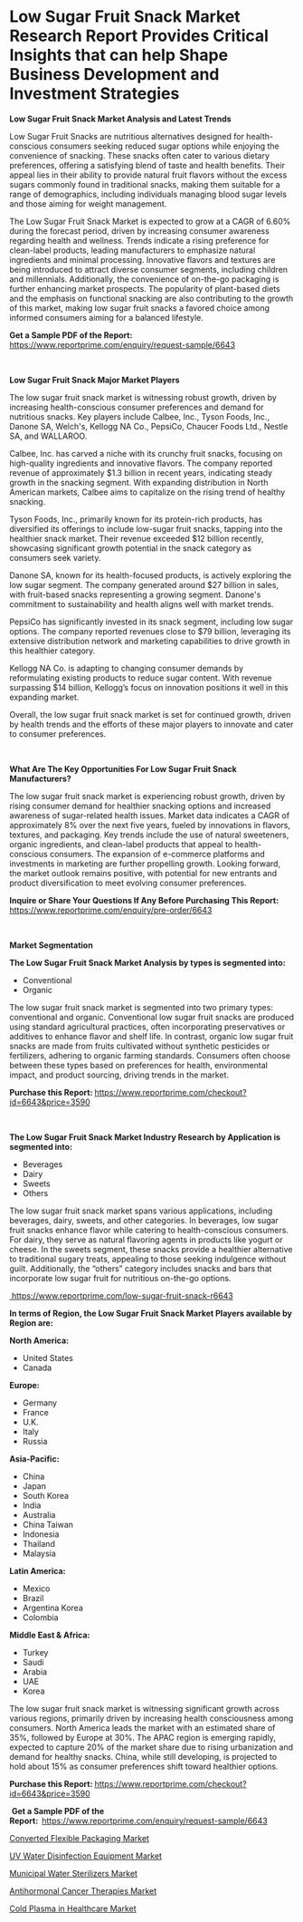 <p><h1>Low Sugar Fruit Snack Market Research Report Provides Critical Insights that can help Shape Business Development and Investment Strategies</h1></p><p><strong>Low Sugar Fruit Snack Market Analysis and Latest Trends</strong></p>
<p><p>Low Sugar Fruit Snacks are nutritious alternatives designed for health-conscious consumers seeking reduced sugar options while enjoying the convenience of snacking. These snacks often cater to various dietary preferences, offering a satisfying blend of taste and health benefits. Their appeal lies in their ability to provide natural fruit flavors without the excess sugars commonly found in traditional snacks, making them suitable for a range of demographics, including individuals managing blood sugar levels and those aiming for weight management.</p><p>The Low Sugar Fruit Snack Market is expected to grow at a CAGR of 6.60% during the forecast period, driven by increasing consumer awareness regarding health and wellness. Trends indicate a rising preference for clean-label products, leading manufacturers to emphasize natural ingredients and minimal processing. Innovative flavors and textures are being introduced to attract diverse consumer segments, including children and millennials. Additionally, the convenience of on-the-go packaging is further enhancing market prospects. The popularity of plant-based diets and the emphasis on functional snacking are also contributing to the growth of this market, making low sugar fruit snacks a favored choice among informed consumers aiming for a balanced lifestyle.</p></p>
<p><strong>Get a Sample PDF of the Report:&nbsp;</strong> <a href="https://www.reportprime.com/enquiry/request-sample/6643">https://www.reportprime.com/enquiry/request-sample/6643</a></p>
<p>&nbsp;</p>
<p><strong>Low Sugar Fruit Snack Major Market Players</strong></p>
<p><p>The low sugar fruit snack market is witnessing robust growth, driven by increasing health-conscious consumer preferences and demand for nutritious snacks. Key players include Calbee, Inc., Tyson Foods, Inc., Danone SA, Welch's, Kellogg NA Co., PepsiCo, Chaucer Foods Ltd., Nestle SA, and WALLAROO.</p><p>Calbee, Inc. has carved a niche with its crunchy fruit snacks, focusing on high-quality ingredients and innovative flavors. The company reported revenue of approximately $1.3 billion in recent years, indicating steady growth in the snacking segment. With expanding distribution in North American markets, Calbee aims to capitalize on the rising trend of healthy snacking.</p><p>Tyson Foods, Inc., primarily known for its protein-rich products, has diversified its offerings to include low-sugar fruit snacks, tapping into the healthier snack market. Their revenue exceeded $12 billion recently, showcasing significant growth potential in the snack category as consumers seek variety.</p><p>Danone SA, known for its health-focused products, is actively exploring the low sugar segment. The company generated around $27 billion in sales, with fruit-based snacks representing a growing segment. Danone's commitment to sustainability and health aligns well with market trends.</p><p>PepsiCo has significantly invested in its snack segment, including low sugar options. The company reported revenues close to $79 billion, leveraging its extensive distribution network and marketing capabilities to drive growth in this healthier category. </p><p>Kellogg NA Co. is adapting to changing consumer demands by reformulating existing products to reduce sugar content. With revenue surpassing $14 billion, Kellogg’s focus on innovation positions it well in this expanding market.</p><p>Overall, the low sugar fruit snack market is set for continued growth, driven by health trends and the efforts of these major players to innovate and cater to consumer preferences.</p></p>
<p>&nbsp;</p>
<p><strong>What Are The Key Opportunities For Low Sugar Fruit Snack Manufacturers?</strong></p>
<p><p>The low sugar fruit snack market is experiencing robust growth, driven by rising consumer demand for healthier snacking options and increased awareness of sugar-related health issues. Market data indicates a CAGR of approximately 8% over the next five years, fueled by innovations in flavors, textures, and packaging. Key trends include the use of natural sweeteners, organic ingredients, and clean-label products that appeal to health-conscious consumers. The expansion of e-commerce platforms and investments in marketing are further propelling growth. Looking forward, the market outlook remains positive, with potential for new entrants and product diversification to meet evolving consumer preferences.</p></p>
<p><strong>Inquire or Share Your Questions If Any Before Purchasing This Report:</strong> <a href="https://www.reportprime.com/enquiry/pre-order/6643">https://www.reportprime.com/enquiry/pre-order/6643</a></p>
<p>&nbsp;</p>
<p><strong>Market Segmentation</strong></p>
<p><strong>The Low Sugar Fruit Snack Market Analysis by types is segmented into:</strong></p>
<p><ul><li>Conventional</li><li>Organic</li></ul></p>
<p><p>The low sugar fruit snack market is segmented into two primary types: conventional and organic. Conventional low sugar fruit snacks are produced using standard agricultural practices, often incorporating preservatives or additives to enhance flavor and shelf life. In contrast, organic low sugar fruit snacks are made from fruits cultivated without synthetic pesticides or fertilizers, adhering to organic farming standards. Consumers often choose between these types based on preferences for health, environmental impact, and product sourcing, driving trends in the market.</p></p>
<p><strong>Purchase this Report:&nbsp;</strong><a href="https://www.reportprime.com/checkout?id=6643&price=3590">https://www.reportprime.com/checkout?id=6643&price=3590</a></p>
<p>&nbsp;</p>
<p><strong>The Low Sugar Fruit Snack Market Industry Research by Application is segmented into:</strong></p>
<p><ul><li>Beverages</li><li>Dairy</li><li>Sweets</li><li>Others</li></ul></p>
<p><p>The low sugar fruit snack market spans various applications, including beverages, dairy, sweets, and other categories. In beverages, low sugar fruit snacks enhance flavor while catering to health-conscious consumers. For dairy, they serve as natural flavoring agents in products like yogurt or cheese. In the sweets segment, these snacks provide a healthier alternative to traditional sugary treats, appealing to those seeking indulgence without guilt. Additionally, the “others” category includes snacks and bars that incorporate low sugar fruit for nutritious on-the-go options.</p></p>
<p><a href="https://www.reportprime.com/low-sugar-fruit-snack-r6643">&nbsp;https://www.reportprime.com/low-sugar-fruit-snack-r6643</a></p>
<p><strong>In terms of Region, the Low Sugar Fruit Snack Market Players available by Region are:</strong></p>
<p>
    <p> <strong> North America: </strong>
        <ul>
            <li>United States</li>
            <li>Canada</li>
        </ul>
        </p> 
    <p> <strong> Europe: </strong>
        <ul>
            <li>Germany</li>
            <li>France</li>
            <li>U.K.</li>
            <li>Italy</li>
            <li>Russia</li>
        </ul>
        </p> 
    <p> <strong> Asia-Pacific: </strong>
        <ul>
            <li>China</li>
            <li>Japan</li>
            <li>South Korea</li>
            <li>India</li>
            <li>Australia</li>
            <li>China Taiwan</li>
            <li>Indonesia</li>
            <li>Thailand</li>
            <li>Malaysia</li>
        </ul>
        </p> 
    <p> <strong> Latin America: </strong>
        <ul>
            <li>Mexico</li>
            <li>Brazil</li>
            <li>Argentina Korea</li>
            <li>Colombia</li>
        </ul>
        </p> 
    <p> <strong> Middle East & Africa: </strong>
        <ul>
            <li>Turkey</li>
            <li>Saudi</li>
            <li>Arabia</li>
            <li>UAE</li>
            <li>Korea</li>
        </ul>
    </p>
    </p>
<p><p>The low sugar fruit snack market is witnessing significant growth across various regions, primarily driven by increasing health consciousness among consumers. North America leads the market with an estimated share of 35%, followed by Europe at 30%. The APAC region is emerging rapidly, expected to capture 20% of the market share due to rising urbanization and demand for healthy snacks. China, while still developing, is projected to hold about 15% as consumer preferences shift toward healthier options.</p></p>
<p><strong>Purchase this Report: </strong><a href="https://www.reportprime.com/checkout?id=6643&price=3590">https://www.reportprime.com/checkout?id=6643&price=3590</a></p>
<p>&nbsp;<strong>Get a Sample PDF of the Report:&nbsp;&nbsp;</strong><a href="https://www.reportprime.com/enquiry/request-sample/6643">https://www.reportprime.com/enquiry/request-sample/6643</a></p>
<p><strong></strong></p>
<p><p><a href="https://www.linkedin.com/pulse/what-driving-global-converted-flexible-packaging-market-dive-b4wce?trackingId=lNYEiVEKSo%2BU47thYNta8w%3D%3D">Converted Flexible Packaging Market</a></p><p><a href="https://issuu.com/reportprime-2/docs/uv-water-disinfection-equipment-mar_d07866480698a6">UV Water Disinfection Equipment Market</a></p><p><a href="https://issuu.com/reportprime-2/docs/municipal-water-sterilizers-market-_865c374f9574ca">Municipal Water Sterilizers Market</a></p><p><a href="https://medium.com/@theomorar08/insights-into-the-antihormonal-cancer-therapies-market-size-which-is-expanding-with-a-13-2-1ef6eb47cead">Antihormonal Cancer Therapies Market</a></p><p><a href="https://medium.com/@theomorar08/market-dynamics-and-future-trends-in-the-global-cold-plasma-in-healthcare-market-sector-forecasted-dad8c4cfb83a">Cold Plasma in Healthcare Market</a></p></p>